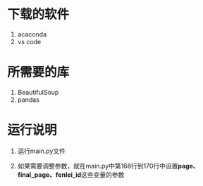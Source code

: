 # 下载的软件

1. acaconda
2. vs code

# 所需要的库

1. BeautifulSoup
2. pandas

# 运行说明

1. 运行main.py文件

2. 如果需要调整参数，就在main.py中第168行到170行中设置**page、final_page、fenlei_id**这些变量的参数